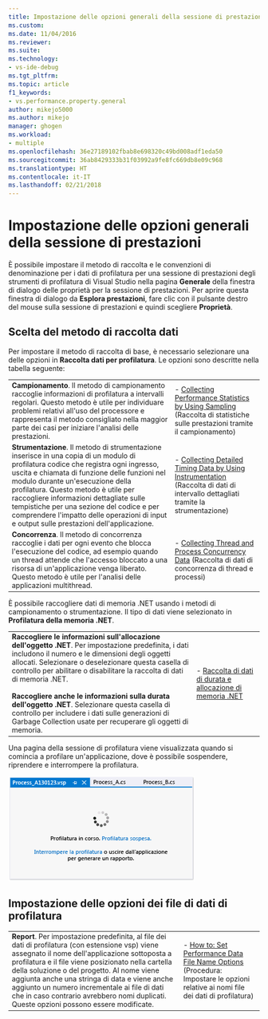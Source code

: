 ```yaml
---
title: Impostazione delle opzioni generali della sessione di prestazioni | Microsoft Docs
ms.custom: 
ms.date: 11/04/2016
ms.reviewer: 
ms.suite: 
ms.technology:
- vs-ide-debug
ms.tgt_pltfrm: 
ms.topic: article
f1_keywords:
- vs.performance.property.general
author: mikejo5000
ms.author: mikejo
manager: ghogen
ms.workload:
- multiple
ms.openlocfilehash: 36e27189102fbab8e698320c49bd008adf1eda50
ms.sourcegitcommit: 36ab8429333b31f03992a9fe8fc669db8e09c968
ms.translationtype: HT
ms.contentlocale: it-IT
ms.lasthandoff: 02/21/2018
---
```

# <a name="setting-general-performance-session-options"></a>Impostazione delle opzioni generali della sessione di prestazioni

È possibile impostare il metodo di raccolta e le convenzioni di denominazione per i dati di profilatura per una sessione di prestazioni degli strumenti di profilatura di Visual Studio nella pagina **Generale** della finestra di dialogo delle proprietà per la sessione di prestazioni. Per aprire questa finestra di dialogo da **Esplora prestazioni**, fare clic con il pulsante destro del mouse sulla sessione di prestazioni e quindi scegliere **Proprietà**.

## <a name="choosing-data-collection-methods"></a>Scelta del metodo di raccolta dati

Per impostare il metodo di raccolta di base, è necessario selezionare una delle opzioni in **Raccolta dati per profilatura**. Le opzioni sono descritte nella tabella seguente:

|||
|-|-|
|**Campionamento**. Il metodo di campionamento raccoglie informazioni di profilatura a intervalli regolari. Questo metodo è utile per individuare problemi relativi all'uso del processore e rappresenta il metodo consigliato nella maggior parte dei casi per iniziare l'analisi delle prestazioni.|- [Collecting Performance Statistics by Using Sampling](../profiling/collecting-performance-statistics-by-using-sampling.md) (Raccolta di statistiche sulle prestazioni tramite il campionamento)|
|**Strumentazione**. Il metodo di strumentazione inserisce in una copia di un modulo di profilatura codice che registra ogni ingresso, uscita e chiamata di funzione delle funzioni nel modulo durante un'esecuzione della profilatura. Questo metodo è utile per raccogliere informazioni dettagliate sulle tempistiche per una sezione del codice e per comprendere l'impatto delle operazioni di input e output sulle prestazioni dell'applicazione.|- [Collecting Detailed Timing Data by Using Instrumentation](../profiling/collecting-detailed-timing-data-by-using-instrumentation.md) (Raccolta di dati di intervallo dettagliati tramite la strumentazione)|
|**Concorrenza**. Il metodo di concorrenza raccoglie i dati per ogni evento che blocca l'esecuzione del codice, ad esempio quando un thread attende che l'accesso bloccato a una risorsa di un'applicazione venga liberato. Questo metodo è utile per l'analisi delle applicazioni multithread.|- [Collecting Thread and Process Concurrency Data](../profiling/collecting-thread-and-process-concurrency-data.md) (Raccolta di dati di concorrenza di thread e processi)|

 È possibile raccogliere dati di memoria .NET usando i metodi di campionamento o strumentazione. Il tipo di dati viene selezionato in **Profilatura della memoria .NET**.

|||
|-|-|
|**Raccogliere le informazioni sull'allocazione dell'oggetto .NET**. Per impostazione predefinita, i dati includono il numero e le dimensioni degli oggetti allocati. Selezionare o deselezionare questa casella di controllo per abilitare o disabilitare la raccolta di dati di memoria .NET.<br /><br /> **Raccogliere anche le informazioni sulla durata dell'oggetto .NET**. Selezionare questa casella di controllo per includere i dati sulle generazioni di Garbage Collection usate per recuperare gli oggetti di memoria.|- [Raccolta di dati di durata e allocazione di memoria .NET](../profiling/collecting-dotnet-memory-allocation-and-lifetime-data.md)|

 Una pagina della sessione di profilatura viene visualizzata quando si comincia a profilare un'applicazione, dove è possibile sospendere, riprendere e interrompere la profilatura.

 ![Pagina della sessione di profilatura](../profiling/media/prof_profilingsessionpage.png "PROF_ProfilingSessionPage")

## <a name="setting-profiling-data-file-options"></a>Impostazione delle opzioni dei file di dati di profilatura

|||
|-|-|
|**Report**. Per impostazione predefinita, al file dei dati di profilatura (con estensione vsp) viene assegnato il nome dell'applicazione sottoposta a profilatura e il file viene posizionato nella cartella della soluzione o del progetto. Al nome viene aggiunta anche una stringa di data e viene anche aggiunto un numero incrementale ai file di dati che in caso contrario avrebbero nomi duplicati. Queste opzioni possono essere modificate.|- [How to: Set Performance Data File Name Options](../profiling/how-to-set-performance-data-file-name-options.md) (Procedura: Impostare le opzioni relative ai nomi file dei dati di profilatura)|